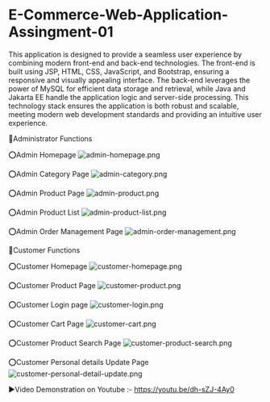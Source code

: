 # E-Commerce-Web-Application-Assingment-01

This application is designed to provide a seamless user experience by combining modern front-end and back-end technologies. The front-end is built using JSP, HTML, CSS, JavaScript, and Bootstrap, ensuring a responsive and visually appealing interface. The back-end leverages the power of MySQL for efficient data storage and retrieval, while Java and Jakarta EE handle the application logic and server-side processing. This technology stack ensures the application is both robust and scalable, meeting modern web development standards and providing an intuitive user experience.

🔴Administrator Functions

⭕️Admin Homepage
![admin-homepage.png](admin-homepage.png)

⭕️Admin Category Page
![admin-category.png](admin-category.png)

⭕️Admin Product Page
![admin-product.png](admin-product.png)

⭕️Admin Product List
![admin-product-list.png](admin-product-list.png)

⭕️Admin Order Management Page
![admin-order-management.png](admin-order-management.png)

🔴Customer Functions

⭕️Customer Homepage
![customer-homepage.png](customer-homepage.png)

⭕️Customer Product Page
![customer-product.png](customer-product.png)

⭕️Customer Login page
![customer-login.png](customer-login.png)

⭕️Customer Cart Page
![customer-cart.png](customer-cart.png)

⭕️Customer Product Search Page
![customer-product-search.png](customer-product-search.png)

⭕️Customer Personal details Update Page
![customer-personal-detail-update.png](customer-personal-detail-update.png)

▶️Video Demonstration on Youtube :- https://youtu.be/dh-sZJ-4Ay0

